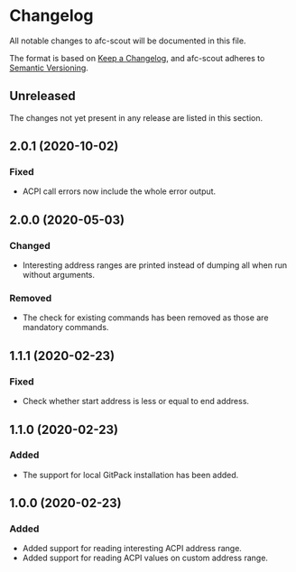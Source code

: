 # Changelog

All notable changes to afc-scout will be documented in this file.

The format is based on [Keep a Changelog](https://keepachangelog.com/en/1.0.0/), and afc-scout adheres to [Semantic Versioning](https://semver.org/spec/v2.0.0.html).

## Unreleased

The changes not yet present in any release are listed in this section.

## 2.0.1 (2020-10-02)

### Fixed

* ACPI call errors now include the whole error output.

## 2.0.0 (2020-05-03)

### Changed

* Interesting address ranges are printed instead of dumping all when run without arguments.

### Removed

* The check for existing commands has been removed as those are mandatory commands.

## 1.1.1 (2020-02-23)

### Fixed

* Check whether start address is less or equal to end address.

## 1.1.0 (2020-02-23)

### Added

* The support for local GitPack installation has been added.

## 1.0.0 (2020-02-23)

### Added

* Added support for reading interesting ACPI address range.
* Added support for reading ACPI values on custom address range.

